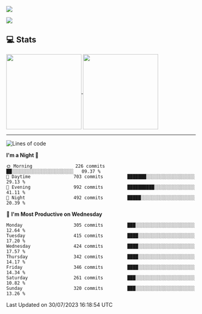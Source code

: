 [![](https://readme-typing-svg.demolab.com?font=Fira+Code&size=30&lines=你好,+欢迎光临;Hello,+welcome)](https://git.io/typing-svg)

![](https://count.getloli.com/get/@:wu-clan?theme=asoul)

## 💻 Stats

<a href="https://github.com/anuraghazra/github-readme-stats">
  <img height=200 align="center" src="https://github-readme-stats.vercel.app/api?username=wu-clan&count_private=true&show_icons=true&rank_icon=percentile&card_width=300"  alt=""/>
</a>
<a href="https://github.com/anuraghazra/convoychat">
  <img height=200 align="center" src="https://github-readme-stats.vercel.app/api/top-langs/?username=wu-clan&layout=compact&langs_count=8&card_width=300"  alt=""/>
</a>

---

<!--START_SECTION:waka-->
![Lines of code](https://img.shields.io/badge/From%20Hello%20World%20I%27ve%20Written-1.5%20million%20lines%20of%20code-blue)

**I'm a Night 🦉** 

```text
🌞 Morning                226 commits         ██░░░░░░░░░░░░░░░░░░░░░░░   09.37 % 
🌆 Daytime                703 commits         ███████░░░░░░░░░░░░░░░░░░   29.13 % 
🌃 Evening                992 commits         ██████████░░░░░░░░░░░░░░░   41.11 % 
🌙 Night                  492 commits         █████░░░░░░░░░░░░░░░░░░░░   20.39 % 
```
📅 **I'm Most Productive on Wednesday** 

```text
Monday                   305 commits         ███░░░░░░░░░░░░░░░░░░░░░░   12.64 % 
Tuesday                  415 commits         ████░░░░░░░░░░░░░░░░░░░░░   17.20 % 
Wednesday                424 commits         ████░░░░░░░░░░░░░░░░░░░░░   17.57 % 
Thursday                 342 commits         ████░░░░░░░░░░░░░░░░░░░░░   14.17 % 
Friday                   346 commits         ████░░░░░░░░░░░░░░░░░░░░░   14.34 % 
Saturday                 261 commits         ███░░░░░░░░░░░░░░░░░░░░░░   10.82 % 
Sunday                   320 commits         ███░░░░░░░░░░░░░░░░░░░░░░   13.26 % 
```



 Last Updated on 30/07/2023 16:18:54 UTC
<!--END_SECTION:waka-->

